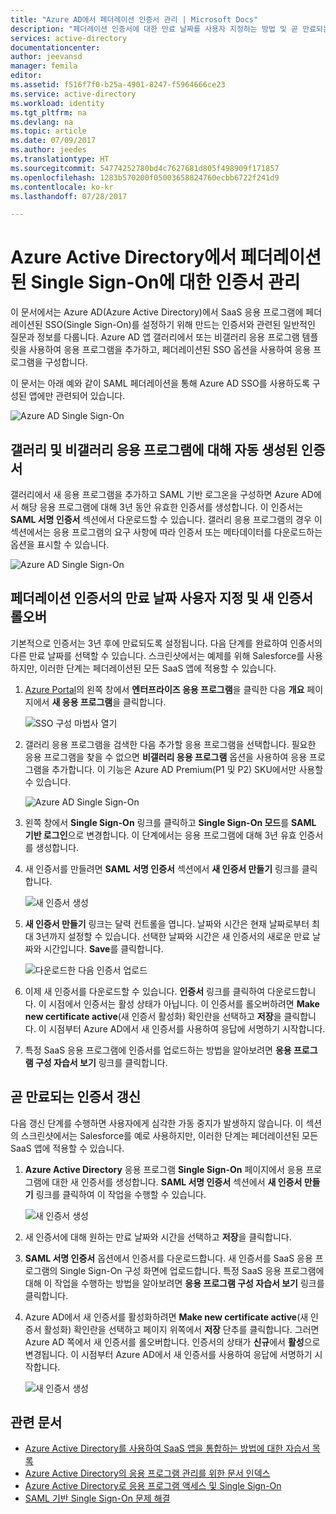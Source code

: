 ```yaml
---
title: "Azure AD에서 페더레이션 인증서 관리 | Microsoft Docs"
description: "페더레이션 인증서에 대한 만료 날짜를 사용자 지정하는 방법 및 곧 만료되는 인증서를 갱신하는 방법에 대해 알아봅니다."
services: active-directory
documentationcenter: 
author: jeevansd
manager: femila
editor: 
ms.assetid: f516f7f0-b25a-4901-8247-f5964666ce23
ms.service: active-directory
ms.workload: identity
ms.tgt_pltfrm: na
ms.devlang: na
ms.topic: article
ms.date: 07/09/2017
ms.author: jeedes
ms.translationtype: HT
ms.sourcegitcommit: 54774252780bd4c7627681d805f498909f171857
ms.openlocfilehash: 1283b570200f05003658824760ecbb6722f241d9
ms.contentlocale: ko-kr
ms.lasthandoff: 07/28/2017

---
```

# <a name="manage-certificates-for-federated-single-sign-on-in-azure-active-directory"></a>Azure Active Directory에서 페더레이션된 Single Sign-On에 대한 인증서 관리
이 문서에서는 Azure AD(Azure Active Directory)에서 SaaS 응용 프로그램에 페더레이션된 SSO(Single Sign-On)를 설정하기 위해 만드는 인증서와 관련된 일반적인 질문과 정보를 다룹니다. Azure AD 앱 갤러리에서 또는 비갤러리 응용 프로그램 템플릿을 사용하여 응용 프로그램을 추가하고, 페더레이션된 SSO 옵션을 사용하여 응용 프로그램을 구성합니다.

이 문서는 아래 예와 같이 SAML 페더레이션을 통해 Azure AD SSO를 사용하도록 구성된 앱에만 관련되어 있습니다.

![Azure AD Single Sign-On](./media/active-directory-sso-certs/saml_sso.PNG)

## <a name="auto-generated-certificate-for-gallery-and-non-gallery-applications"></a>갤러리 및 비갤러리 응용 프로그램에 대해 자동 생성된 인증서
갤러리에서 새 응용 프로그램을 추가하고 SAML 기반 로그온을 구성하면 Azure AD에서 해당 응용 프로그램에 대해 3년 동안 유효한 인증서를 생성합니다. 이 인증서는 **SAML 서명 인증서** 섹션에서 다운로드할 수 있습니다. 갤러리 응용 프로그램의 경우 이 섹션에서는 응용 프로그램의 요구 사항에 따라 인증서 또는 메타데이터를 다운로드하는 옵션을 표시할 수 있습니다.

![Azure AD Single Sign-On](./media/active-directory-sso-certs/saml_certificate_download.png)

## <a name="customize-the-expiration-date-for-your-federation-certificate-and-roll-it-over-to-a-new-certificate"></a>페더레이션 인증서의 만료 날짜 사용자 지정 및 새 인증서 롤오버
기본적으로 인증서는 3년 후에 만료되도록 설정됩니다. 다음 단계를 완료하여 인증서의 다른 만료 날짜를 선택할 수 있습니다.
스크린샷에서는 예제를 위해 Salesforce를 사용하지만, 이러한 단계는 페더레이션된 모든 SaaS 앱에 적용할 수 있습니다.

1. [Azure Portal](https://aad.portal.azure.com)의 왼쪽 창에서 **엔터프라이즈 응용 프로그램**을 클릭한 다음 **개요** 페이지에서 **새 응용 프로그램**을 클릭합니다.

   ![SSO 구성 마법사 열기](./media/active-directory-sso-certs/enterprise_application_new_application.png)

2. 갤러리 응용 프로그램을 검색한 다음 추가할 응용 프로그램을 선택합니다. 필요한 응용 프로그램을 찾을 수 없으면 **비갤러리 응용 프로그램** 옵션을 사용하여 응용 프로그램을 추가합니다. 이 기능은 Azure AD Premium(P1 및 P2) SKU에서만 사용할 수 있습니다.

    ![Azure AD Single Sign-On](./media/active-directory-sso-certs/add_gallery_application.png)

3. 왼쪽 창에서 **Single Sign-On** 링크를 클릭하고 **Single Sign-On 모드**를 **SAML 기반 로그인**으로 변경합니다. 이 단계에서는 응용 프로그램에 대해 3년 유효 인증서를 생성합니다.

4. 새 인증서를 만들려면 **SAML 서명 인증서** 섹션에서 **새 인증서 만들기** 링크를 클릭합니다.

    ![새 인증서 생성](./media/active-directory-sso-certs/create_new_certficate.png)

5. **새 인증서 만들기** 링크는 달력 컨트롤을 엽니다. 날짜와 시간은 현재 날짜로부터 최대 3년까지 설정할 수 있습니다. 선택한 날짜와 시간은 새 인증서의 새로운 만료 날짜와 시간입니다. **Save**를 클릭합니다.

    ![다운로드한 다음 인증서 업로드](./media/active-directory-sso-certs/certifcate_date_selection.PNG)

6. 이제 새 인증서를 다운로드할 수 있습니다. **인증서** 링크를 클릭하여 다운로드합니다. 이 시점에서 인증서는 활성 상태가 아닙니다. 이 인증서를 롤오버하려면 **Make new certificate active**(새 인증서 활성화) 확인란을 선택하고 **저장**을 클릭합니다. 이 시점부터 Azure AD에서 새 인증서를 사용하여 응답에 서명하기 시작합니다.

7.  특정 SaaS 응용 프로그램에 인증서를 업로드하는 방법을 알아보려면 **응용 프로그램 구성 자습서 보기** 링크를 클릭합니다.

## <a name="renew-a-certificate-that-will-soon-expire"></a>곧 만료되는 인증서 갱신
다음 갱신 단계를 수행하면 사용자에게 심각한 가동 중지가 발생하지 않습니다. 이 섹션의 스크린샷에서는 Salesforce를 예로 사용하지만, 이러한 단계는 페더레이션된 모든 SaaS 앱에 적용할 수 있습니다.

1. **Azure Active Directory** 응용 프로그램 **Single Sign-On** 페이지에서 응용 프로그램에 대한 새 인증서를 생성합니다. **SAML 서명 인증서** 섹션에서 **새 인증서 만들기** 링크를 클릭하여 이 작업을 수행할 수 있습니다.

    ![새 인증서 생성](./media/active-directory-sso-certs/create_new_certficate.png)

2. 새 인증서에 대해 원하는 만료 날짜와 시간을 선택하고 **저장**을 클릭합니다.

3. **SAML 서명 인증서** 옵션에서 인증서를 다운로드합니다. 새 인증서를 SaaS 응용 프로그램의 Single Sign-On 구성 화면에 업로드합니다. 특정 SaaS 응용 프로그램에 대해 이 작업을 수행하는 방법을 알아보려면 **응용 프로그램 구성 자습서 보기** 링크를 클릭합니다.
   
4. Azure AD에서 새 인증서를 활성화하려면 **Make new certificate active**(새 인증서 활성화) 확인란을 선택하고 페이지 위쪽에서 **저장** 단추를 클릭합니다. 그러면 Azure AD 쪽에서 새 인증서를 롤오버합니다. 인증서의 상태가 **신규**에서 **활성**으로 변경됩니다. 이 시점부터 Azure AD에서 새 인증서를 사용하여 응답에 서명하기 시작합니다. 
   
    ![새 인증서 생성](./media/active-directory-sso-certs/new_certificate_download.png)

## <a name="related-articles"></a>관련 문서
* [Azure Active Directory를 사용하여 SaaS 앱을 통합하는 방법에 대한 자습서 목록](active-directory-saas-tutorial-list.md)
* [Azure Active Directory의 응용 프로그램 관리를 위한 문서 인덱스](active-directory-apps-index.md)
* [Azure Active Directory로 응용 프로그램 액세스 및 Single Sign-On](active-directory-appssoaccess-whatis.md)
* [SAML 기반 Single Sign-On 문제 해결](active-directory-saml-debugging.md)

